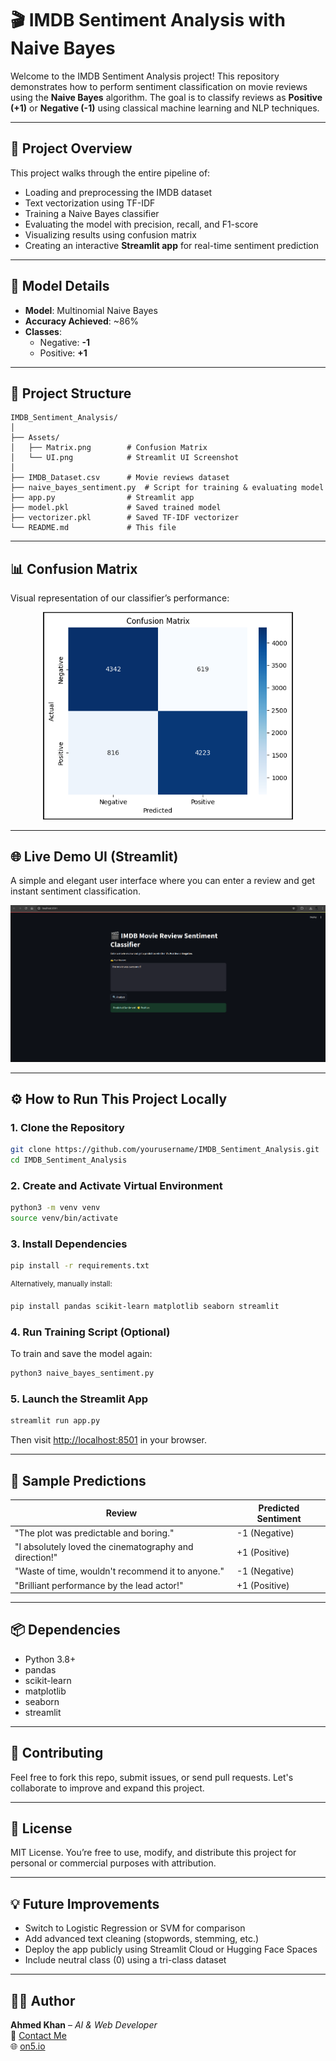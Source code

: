 # 🎬 IMDB Sentiment Analysis with Naive Bayes

Welcome to the IMDB Sentiment Analysis project! This repository demonstrates how to perform sentiment classification on movie reviews using the **Naive Bayes** algorithm. The goal is to classify reviews as **Positive (+1)** or **Negative (-1)** using classical machine learning and NLP techniques.

---

## 🚀 Project Overview

This project walks through the entire pipeline of:
- Loading and preprocessing the IMDB dataset
- Text vectorization using TF-IDF
- Training a Naive Bayes classifier
- Evaluating the model with precision, recall, and F1-score
- Visualizing results using confusion matrix
- Creating an interactive **Streamlit app** for real-time sentiment prediction

---

## 🧠 Model Details

- **Model**: Multinomial Naive Bayes
- **Accuracy Achieved**: ~86%
- **Classes**:  
  - Negative: **-1**  
  - Positive: **+1**

---

## 📁 Project Structure

```
IMDB_Sentiment_Analysis/
│
├── Assets/
│   ├── Matrix.png        # Confusion Matrix
│   └── UI.png            # Streamlit UI Screenshot
│
├── IMDB_Dataset.csv      # Movie reviews dataset
├── naive_bayes_sentiment.py  # Script for training & evaluating model
├── app.py                # Streamlit app
├── model.pkl             # Saved trained model
├── vectorizer.pkl        # Saved TF-IDF vectorizer
└── README.md             # This file
```

---

## 📊 Confusion Matrix

Visual representation of our classifier’s performance:

<p align="center">
  <img src="Assets/Matrix.png" alt="Confusion Matrix" width="400"/>
</p>

---

## 🌐 Live Demo UI (Streamlit)

A simple and elegant user interface where you can enter a review and get instant sentiment classification.

<p align="center">
  <img src="Assets/UI.png" alt="Streamlit App UI" width="600"/>
</p>

---

## ⚙️ How to Run This Project Locally

### 1. Clone the Repository

```bash
git clone https://github.com/yourusername/IMDB_Sentiment_Analysis.git
cd IMDB_Sentiment_Analysis
```

### 2. Create and Activate Virtual Environment

```bash
python3 -m venv venv
source venv/bin/activate
```

### 3. Install Dependencies

```bash
pip install -r requirements.txt
```

<sup>Alternatively, manually install:</sup>

```bash
pip install pandas scikit-learn matplotlib seaborn streamlit
```

### 4. Run Training Script (Optional)

To train and save the model again:

```bash
python3 naive_bayes_sentiment.py
```

### 5. Launch the Streamlit App

```bash
streamlit run app.py
```

Then visit [http://localhost:8501](http://localhost:8501) in your browser.

---

## 📝 Sample Predictions

| Review                                                       | Predicted Sentiment |
|--------------------------------------------------------------|---------------------|
| "The plot was predictable and boring."                       | -1 (Negative)       |
| "I absolutely loved the cinematography and direction!"       | +1 (Positive)       |
| "Waste of time, wouldn't recommend it to anyone."            | -1 (Negative)       |
| "Brilliant performance by the lead actor!"                   | +1 (Positive)       |

---

## 📦 Dependencies

- Python 3.8+
- pandas
- scikit-learn
- matplotlib
- seaborn
- streamlit

---

## 🤝 Contributing

Feel free to fork this repo, submit issues, or send pull requests. Let's collaborate to improve and expand this project.

---

## 📄 License

MIT License. You’re free to use, modify, and distribute this project for personal or commercial purposes with attribution.

---

## 💡 Future Improvements

- Switch to Logistic Regression or SVM for comparison
- Add advanced text cleaning (stopwords, stemming, etc.)
- Deploy the app publicly using Streamlit Cloud or Hugging Face Spaces
- Include neutral class (0) using a tri-class dataset

---

## 👨‍💻 Author

**Ahmed Khan** – _AI & Web Developer_  
📧 [Contact Me](mailto:your.email@example.com)  
🌐 [on5.io](https://on5.io)
